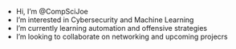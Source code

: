 -  Hi, I’m @CompSciJoe
-  I’m interested in Cybersecurity and Machine Learning
-  I’m currently learning automation and offensive strategies
-  I’m looking to collaborate on networking and upcoming projecrs 

<!---
CompSciJoe/CompSciJoe is a ✨ special ✨ repository because its `README.md` (this file) appears on your GitHub profile.
You can click the Preview link to take a look at your changes.
--->
